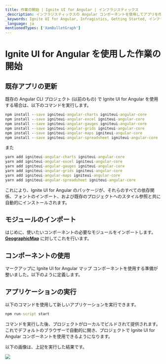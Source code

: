 ```yaml
---
title: 作業の開始 | Ignite UI for Angular | インフラジスティックス
_description: インフラジスティックスの Angular コンポーネントを使用してアプリを作成し、世界最速の仮想化されたリアルタイムの Angular データ グリッドとファイナンシャル ストリーミングおよびビジネスとファイナンシャル チャートでデータの可視化を改善します。
_keywords: Ignite UI for Angular, Infragistics, Getting Started, インフラジスティックス, 作業の開始
_language: ja
mentionedTypes: ['XamBulletGraph']
---
```


<!-- Angular, React -->

# Ignite UI for Angular を使用した作業の開始

## 既存アプリの更新

既存の Angular CLI プロジェクト (以前のもの) で Ignite UI for Angular を使用する場合は、以下のコマンドを実行します。

```cmd
npm install --save igniteui-angular-charts igniteui-angular-core
npm install --save igniteui-angular-excel igniteui-angular-core
npm install --save igniteui-angular-gauges igniteui-angular-core
npm install --save igniteui-angular-grids igniteui-angular-core
npm install --save igniteui-angular-maps igniteui-angular-core
npm install --save igniteui-angular-spreadsheet igniteui-angular-core
```

また

```cmd
yarn add igniteui-angular-charts igniteui-angular-core
yarn add igniteui-angular-excel igniteui-angular-core
yarn add igniteui-angular-gauges igniteui-angular-core
yarn add igniteui-angular-grids igniteui-angular-core
yarn add igniteui-angular-maps igniteui-angular-core
yarn add igniteui-angular-spreadsheet igniteui-angular-core
```

これにより、Ignite UI for Angular のパッケージが、それらのすべての依存関係、フォントのインポート、および既存のプロジェクトへのスタイル参照と共に自動的にインストールされます。

## モジュールのインポート

はじめに、使いたいコンポーネントの必要なモジュールをインポートします。[**GeographicMap**](geo-map.md) に対してこれを行います。

## コンポーネントの使用

マークアップに Ignite UI for Angular マップ コンポーネントを使用する準備が整いました。以下のように定義します。

## アプリケーションの実行

以下のコマンドを使用して新しいアプリケーションを実行できます。

```cmd
npm run-script start
```

コマンドを実行した後、プロジェクトがローカルでビルドされて提供されます。これでデフォルトのブラウザーで自動的に開き、プロジェクトで Ignite UI for Angular コンポーネントを使用できるようになります。

以下の画像は、上記を実行した結果です。

<img src="../images/general/geo-map.png" />
<!-- end: Angular, React -->
